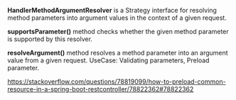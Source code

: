 **HandlerMethodArgumentResolver** is a Strategy interface for resolving method parameters into argument values in the context of a given request.

**supportsParameter()** method checks whether the given method parameter is supported by this resolver.

**resolveArgument()** method resolves a method parameter into an argument value from a given request.
UseCase: Validating parameters, Preload parameter.

https://stackoverflow.com/questions/78819099/how-to-preload-common-resource-in-a-spring-boot-restcontroller/78822362#78822362
